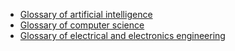 - [Glossary of artificial intelligence](https://www.wikiwand.com/en/Glossary_of_artificial_intelligence)
- [Glossary of computer science](https://www.wikiwand.com/en/Glossary_of_computer_science)
- [Glossary of electrical and electronics engineering](https://www.wikiwand.com/en/Glossary_of_electrical_and_electronics_engineering)

